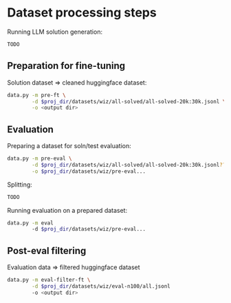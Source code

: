 # Dataset processing steps
Running LLM solution generation:
```bash
TODO
```

## Preparation for fine-tuning
Solution dataset => cleaned huggingface dataset:
```bash
data.py -m pre-ft \
        -d $proj_dir/datasets/wiz/all-solved/all-solved-20k:30k.jsonl \
        -o <output dir>
```

## Evaluation
Preparing a dataset for soln/test evaluation:
```bash
data.py -m pre-eval \
        -d $proj_dir/datasets/wiz/all-solved/all-solved-20k:30k.jsonl?? \
        -o $proj_dir/datasets/wiz/pre-eval...
```

Splitting:
```bash
TODO
```

Running evaluation on a prepared dataset:
```bash
data.py -m eval
        -d $proj_dir/datasets/wiz/pre-eval...
```

## Post-eval filtering
Evaluation data => filtered huggingface dataset
```bash
data.py -m eval-filter-ft \
        -d $proj_dir/datasets/wiz/eval-n100/all.jsonl
        -o <output dir>
```

